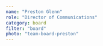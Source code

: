 ```yaml
---
name: "Preston Glenn"
role: "Director of Communications"
category: board
filter: "board"
photo: "team-board-preston"
---
```

